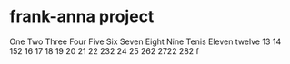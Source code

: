 # frank-anna project
One
Two
Three
Four
Five
Six
Seven
Eight
Nine
Tenis 
Eleven
twelve
13 
14
152
16
17
18
19
20
21
22
232
24
25
262
2722
282
f
